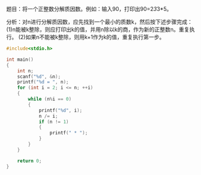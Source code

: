 题目：将一个正整数分解质因数。例如：输入90，打印出90=2*3*3*5。

分析：对n进行分解质因数，应先找到一个最小的质数k，然后按下述步骤完成：
(1)n能被k整除，则应打印出k的值，并用n除以k的商，作为新的正整数n。重复执行。
(2)如果n不能被k整除，则用k+1作为k的值，重复执行第一步。
```c
#include<stdio.h>

int main()
{
	int n;
	scanf("%d", &n);
	printf("%d = ", n);
	for (int i = 2; i <= n; ++i)
	{
		while (n%i == 0)
		{
			printf("%d", i);
			n /= i;
			if (n != 1)
			{
				printf(" * ");
			}
		}
	}

	return 0;
}
```
